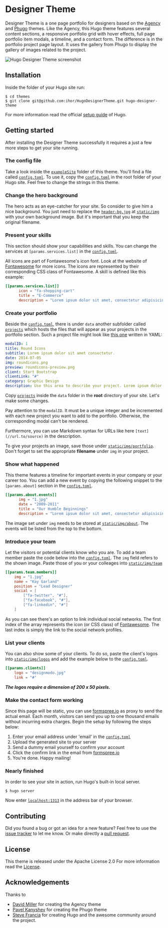 # Designer Theme

Designer Theme is a one page portfolio for designers based on the [Agency](https://themes.gohugo.io/theme/agency/) and [Phugo](https://github.com/aerohub/phugo) themes. Like the Agency, this Hugo theme features several content sections, a responsive portfolio grid with hover effects, full page portfolio item modals, a timeline, and a contact form. The difference is in the portfolio project page layout. It uses the gallery from Phugo to display the gallery of images related to the project.

![Hugo Designer Theme screenshot](https://raw.githubusercontent.com/ihor/HugoDesignerTheme/master/images/screenshot.png)


## Installation

Inside the folder of your Hugo site run:

    $ cd themes
    $ git clone git@github.com:ihor/HugoDesignerTheme.git hugo-designer-theme

For more information read the official [setup guide](//gohugo.io/overview/installing/) of Hugo.


## Getting started

After installing the Designer Theme successfully it requires a just a few more steps to get your site running.


### The config file

Take a look inside the [`exampleSite`](//github.com/ihor/HugoDesignerTheme/tree/master/exampleSite) folder of this theme. You'll find a file called [`config.toml`](//github.com/ihor/HugoDesignerTheme/blob/master/exampleSite/config.toml). To use it, copy the [`config.toml`](//github.com/ihor/HugoDesignerTheme/blob/master/exampleSite/config.toml) in the root folder of your Hugo site. Feel free to change the strings in this theme.


### Change the hero background

The hero acts as an eye-catcher for your site. So consider to give him a nice background. You just need to replace the [`header-bg.jpg`](//github.com/ihor/HugoDesignerTheme/blob/master/static/img/header-bg.jpg) at [`static/img`](//github.com/ihor/HugoDesignerTheme/tree/master/static/img) with your own background image. But it's important that you keep the original filename.


### Present your skills

This section should show your capabilities and skills. You can change the services at `[params.services.list]` in the [`config.toml`](//github.com/ihor/HugoDesignerTheme/blob/master/exampleSite/config.toml).

All icons are part of Fontawesome's icon font. Look at the website of [Fontawesome](//fortawesome.github.io/Font-Awesome/icons/) for more icons. The icons are represented by their corresponding CSS class of Fontawesome. A skill is defined like this example:

```toml
[[params.services.list]]
      icon = "fa-shopping-cart"
      title = "E-Commerce"
      description = "Lorem ipsum dolor sit amet, consectetur adipisicing elit. Minima maxime quam architecto quo inventore harum ex magni, dicta impedit."
```


### Create your portfolio

Beside the [`config.toml`](//github.com/ihor/HugoDesignerTheme/blob/master/exampleSite/config.toml), there is under `data` another subfolder called [`projects`](//github.com/ihor/HugoDesignerTheme/tree/master/exampleSite/data/projects) which hosts the files that will appear as your projects in the portfolio section. Such a project file might look like [this one](//github.com/ihor/HugoDesignerTheme/blob/master/exampleSite/data/projects/2014-07-05-project-1.yaml) written in YAML:

```yaml
modalID: 1
title: Round Icons
subtitle: Lorem ipsum dolor sit amet consectetur.
date: 2014-07-05
img: roundicons.png
preview: roundicons-preview.png
client: Start Bootstrap
clientLink: "#"
category: Graphic Design
description: Use this area to describe your project. Lorem ipsum dolor sit amet, consectetur adipisicing elit. Est blanditiis dolorem culpa incidunt minus dignissimos deserunt repellat aperiam quasi sunt officia expedita beatae cupiditate, maiores repudiandae, nostrum, reiciendis facere nemo! <br><br>**Want these icons in this portfolio item sample?** You can download 60 of them for free, courtesy of [RoundIcons.com](//getdpd.com/cart/hoplink/18076?referrer=bvbo4kax5k8ogc), or you can purchase the 1500 icon set [here](//getdpd.com/cart/hoplink/18076?referrer=bvbo4kax5k8ogc).
```

Copy [`projects`](//github.com/ihor/HugoDesignerTheme/tree/master/exampleSite/data/projects) inside the `data` folder in the **root** directory of your site. Let's make some changes.

Pay attention to the `modalID`. It must be a unique integer and be incremented with each new project you want to add to the portfolio. Otherwise, the corresponding modal can't be rendered.

Furthermore, you can use Markdown syntax for URLs like here `[text](//url.to/source)` in the description.

To give your projects an image, save those under [`static/img/portfolio`](github.com/ihor/HugoDesignerTheme/tree/master/static/img/portfolio). Don't forget to set the appropriate **filename** under `img` in your project.


### Show what happened

This theme features a timeline for important events in your company or your career too. You can add a new event by copying the following snippet to the `[params.about]` section in the [`config.toml`](//github.com/ihor/HugoDesignerTheme/blob/master/exampleSite/config.toml).

```toml
[[params.about.events]]
      img = "1.jpg"
      date = "2009-2011"
      title = "Our Humble Beginnings"
      description = "Lorem ipsum dolor sit amet, consectetur adipisicing elit. Sunt ut voluptatum eius sapiente, totam reiciendis temporibus qui quibusdam, recusandae sit vero unde, sed, incidunt et ea quo dolore laudantium consectetur!"
```

The image set under `img` needs to be stored at [`static/img/about`](//github.com/ihor/HugoDesignerTheme/tree/master/static/img/about). The events will be listed from the top to the bottom.


### Introduce your team

Let the visitors or potential clients know who you are. To add a team member paste the code below into the [`config.toml`](//github.com/ihor/HugoDesignerTheme/blob/master/exampleSite/config.toml). The `img` field refers to the shown image. Paste those of you or your colleages into [`static/img/team`](//github.com/ihor/HugoDesignerTheme/tree/master/static/img/team) 

```toml
[[params.team.members]]
    img = "1.jpg"
    name = "Kay Garland"
    position = "Lead Designer"
    social = [
        ["fa-twitter", "#"],
        ["fa-facebook", "#"],
        ["fa-linkedin", "#"]
    ]
```

As you can see there's an option to link individual social networks. The first index of the array represents the icon (or CSS class) of [Fontawesome](//fortawesome.github.io/Font-Awesome/icons/). The last index is simply the link to the social network profiles.


### List your clients

You can also show some of your clients. To do so, paste the client's logos into [`static/img/logos`](//github.com/ihor/HugoDesignerTheme/tree/master/static/img/logos) and add the example below to the [`config.toml`](//github.com/ihor/HugoDesignerTheme/blob/master/exampleSite/config.toml).

```toml
[[params.clients]]
    logo = "designmodo.jpg"
    link = "#"
```

***The logos require a dimension of 200 x 50 pixels.***


### Make the contact form working

Since this page will be static, you can use [formspree.io](//formspree.io/) as proxy to send the actual email. Each month, visitors can send you up to one thousand emails without incurring extra charges. Begin the setup by following the steps below:

1. Enter your email address under 'email' in the [`config.toml`](//github.com/ihor/HugoDesignerTheme/blob/master/exampleSite/config.toml)
2. Upload the generated site to your server
3. Send a dummy email yourself to confirm your account
4. Click the confirm link in the email from [formspree.io](//formspree.io/)
5. You're done. Happy mailing!


### Nearly finished

In order to see your site in action, run Hugo's built-in local server. 

    $ hugo server

Now enter [`localhost:1313`](http://localhost:1313/) in the address bar of your browser.


## Contributing

Did you found a bug or got an idea for a new feature? Feel free to use the [issue tracker](//github.com/ihor/HugoDesignerTheme/issues) to let me know. Or make directly a [pull request](//github.com/ihor/HugoDesignerTheme/pulls).


## License

This theme is released under the Apache License 2.0 For more information read the [License](https://github.com/ihor/HugoDesignerTheme/blob/master/LICENSE).


## Acknowledgements

Thanks to 

- [David Miller](//github.com/davidtmiller) for creating the Agency theme
- [Pavel Kanyshev](https://github.com/aerohub) for creating the Phugo theme
- [Steve Francia](//github.com/spf13) for creating Hugo and the awesome community around the project.

